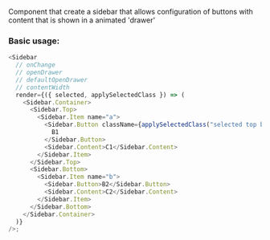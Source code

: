 Component that create a sidebar that allows configuration of buttons with
content that is shown in a animated 'drawer'

### Basic usage:

```javascript
<Sidebar
  // onChange
  // openDrawer
  // defaultOpenDrawer
  // contentWidth
  render={({ selected, applySelectedClass }) => (
    <Sidebar.Container>
      <Sidebar.Top>
        <Sidebar.Item name="a">
          <Sidebar.Button className={applySelectedClass("selected top bar")}>
            B1
          </Sidebar.Button>
          <Sidebar.Content>C1</Sidebar.Content>
        </Sidebar.Item>
      </Sidebar.Top>
      <Sidebar.Bottom>
        <Sidebar.Item name="b">
          <Sidebar.Button>B2</Sidebar.Button>
          <Sidebar.Content>C2</Sidebar.Content>
        </Sidebar.Item>
      </Sidebar.Bottom>
    </Sidebar.Container>
  )}
/>;
```

<!-- ```javascript
<Sidebar
  topNavItems={[
    {
      name: "Tick",
      title: "Tick button",
      icon: <div>{"\u2714"}</div>,
      drawerContent: <span>Tick</span>
    },
    {
      name: "Cross",
      title: "Cross button",
      icon: <div>{"\u2716"}</div>,
      drawerContent: <span>Cross</span>
    }
  ]}
  bottomNavItems={[
    {
      name: "About",
      title: "About",
      icon: <div>{"\u2716"}</div>,
      drawerContent: <span>About</span>
    }
  ]}
/>;
```

### Advanced usage:

Custom button rendering

```javascript
<Sidebar
  openDrawer="Tick"
  _renderItem={item => {
    const { name, title, icon, isOpen } = item;
    return (
      <div title={title}>
        {isOpen ? "Open" : name}
        {icon}
      </div>
    );
  }}
  topNavItems={[
    {
      name: "Tick",
      title: "Tick button",
      icon: <div>{"\u2714"}</div>,
      drawerContent: <span>Tick</span>
    },
    {
      name: "Cross",
      title: "Cross button",
      icon: <div>{"\u2716"}</div>,
      drawerContent: <span>Cross</span>
    }
  ]}
  bottomNavItems={[
    {
      name: "About",
      title: "About",
      drawerContent: <span>About</span>
    }
  ]}
/>;
``` -->
